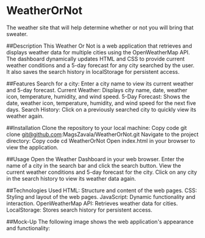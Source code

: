 # WeatherOrNot
The weather site that will help determine whether or not you will bring that sweater.

##Description
This Weather Or Not is a web application that retrieves and displays weather data for multiple cities using the OpenWeatherMap API. The dashboard dynamically updates HTML and CSS to provide current weather conditions and a 5-day forecast for any city searched by the user. It also saves the search history in localStorage for persistent access.

##Features
Search for a city: Enter a city name to view its current weather and 5-day forecast.
Current Weather: Displays city name, date, weather icon, temperature, humidity, and wind speed.
5-Day Forecast: Shows the date, weather icon, temperature, humidity, and wind speed for the next five days.
Search History: Click on a previously searched city to quickly view its weather again.

##Installation
Clone the repository to your local machine: 
Copy code
git clone git@github.com:MagsZavala/WeatherOrNot.git
Navigate to the project directory:
Copy code
cd WeatherOrNot
Open index.html in your browser to view the application.

##Usage
Open the Weather Dashboard in your web browser.
Enter the name of a city in the search bar and click the search button.
View the current weather conditions and 5-day forecast for the city.
Click on any city in the search history to view its weather data again.

##Technologies Used
HTML: Structure and content of the web pages.
CSS: Styling and layout of the web pages.
JavaScript: Dynamic functionality and interaction.
OpenWeatherMap API: Retrieves weather data for cities.
LocalStorage: Stores search history for persistent access.

##Mock-Up
The following image shows the web application's appearance and functionality:


